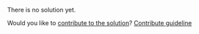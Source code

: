 
There is no solution yet.

Would you like to [contribute to the solution](https://github.com/BFEdev/BFE.dev-solutions/blob/main/question/logic_en.md)? [Contribute guideline](https://github.com/BFEdev/BFE.dev-solutions#how-to-contribute)
